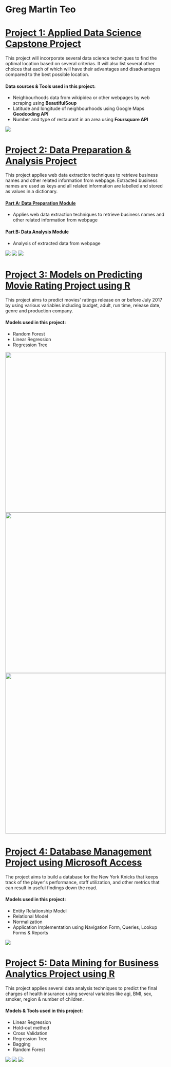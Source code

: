 # Greg Martin Teo

# [Project 1: Applied Data Science Capstone Project](https://github.com/gregteo/IBM-Data-Science/blob/master/Coursera%20Capstone%20Project.ipynb)

This project will incorporate several data science techniques to find the optimal location based on several criterias. It will also list several other choices that each of which will have their advantages and disadvantages compared to the best possible location.

#### Data sources & Tools used in this project:
 * Neighbourhoods data from wikipidea or other webpages by web scraping using **BeautifulSoup**
 * Latitude and longitude of neighbourhoods using Google Maps **Geodcoding API**
 * Number and type of restaurant in an area using **Foursquare API**

<img src="images/project%201%20image.png">
 
# [Project 2: Data Preparation & Analysis Project](https://github.com/gregteo/Programming-for-Business-Analytics)

This project applies web data extraction techniques to retrieve business names and other related information from webpage. Extracted business names are used as keys and all related information are labelled and stored as values in a dictionary.

#### [Part A: Data Preparation Module](https://github.com/gregteo/Programming-for-Business-Analytics/blob/main/CIS9650-Final%20Project%20Part%20A%20Final%20Output.ipynb)
 * Applies web data extraction techniques to retrieve business names and other related information from webpage

#### [Part B: Data Analysis Module](https://github.com/gregteo/Programming-for-Business-Analytics/blob/main/CIS%209650-%20Group%2012%20Final%20Project%20Part%20B.ipynb)
 * Analysis of extracted data from webpage

<img src="images/project%202%20image%201.png">
<img src="images/project%202%20image%202.png">
<img src="images/project%202%20image%203.png">

# [Project 3: Models on Predicting Movie Rating Project using R](https://github.com/gregteo/Software-Tools-for-Data-Analysis/blob/main/movie.pdf)

This project aims to predict movies' ratings release on or before July 2017 by using various variables including budget, adult, run time, release date, genre and production company.

#### Models used in this project:
 * Random Forest
 * Linear Regression
 * Regression Tree

<img src="images/project%203%20image%201.PNG" width="500">
<img src="images/project%203%20image%202.PNG" width="500">
<img src="images/project%203%20image%203.PNG" width="500">

# [Project 4: Database Management Project using Microsoft Access](https://github.com/gregteo/Principles-of-Database-Management-Systems/blob/main/Knicks%E2%80%99%20Resurrection%20Project.pdf)

The project aims to build a database for the New York Knicks that keeps track of the player's performance, staff utilization, and other metrics that can result in useful findings down the road.

#### Models used in this project:
 * Entity Relationship Model
 * Relational Model
 * Normalization
 * Application Implementation using Navigation Form, Queries, Lookup Forms & Reports

<img src="images/project%204%20image.PNG">
 
# [Project 5: Data Mining for Business Analytics Project using R](https://github.com/gregteo/Data-Mining-for-Business-Analytics/blob/main/CIS9660FinalREPORT.pdf)

This project applies several data analysis techniques to predict the final charges of health insurance using several variables like agi, BMI, sex, smoker, region & number of children.

#### Models & Tools used in this project:
 * Linear Regression
 * Hold-out method
 * Cross Validation
 * Regression Tree
 * Bagging
 * Random Forest

<img src="images/project%205%20image%201.PNG">
<img src="images/project%205%20image%202.PNG">
<img src="images/project%205%20image%203.PNG">
